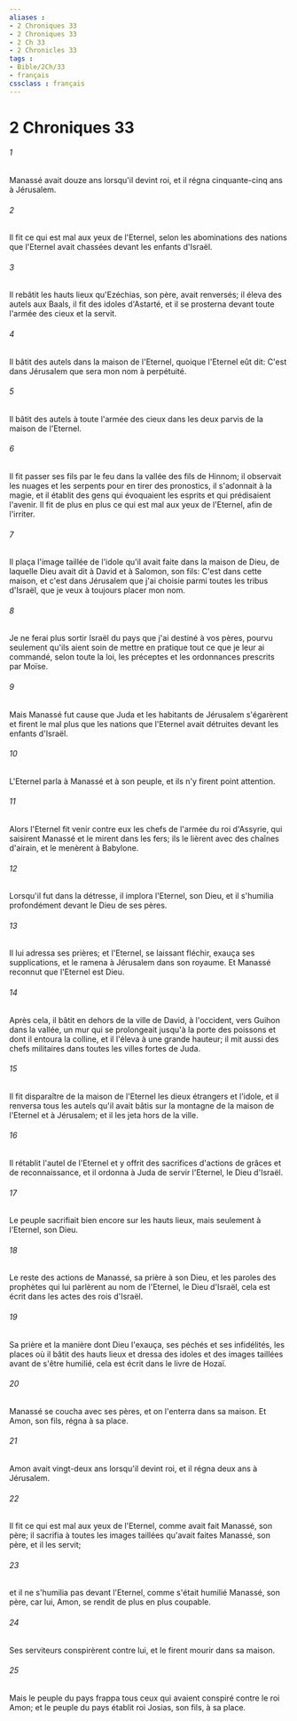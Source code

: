 ```yaml
---
aliases : 
- 2 Chroniques 33
- 2 Chroniques 33
- 2 Ch 33
- 2 Chronicles 33
tags : 
- Bible/2Ch/33
- français
cssclass : français
---
```


# 2 Chroniques 33

###### 1
Manassé avait douze ans lorsqu'il devint roi, et il régna cinquante-cinq ans à Jérusalem.
###### 2
Il fit ce qui est mal aux yeux de l'Eternel, selon les abominations des nations que l'Eternel avait chassées devant les enfants d'Israël.
###### 3
Il rebâtit les hauts lieux qu'Ezéchias, son père, avait renversés; il éleva des autels aux Baals, il fit des idoles d'Astarté, et il se prosterna devant toute l'armée des cieux et la servit.
###### 4
Il bâtit des autels dans la maison de l'Eternel, quoique l'Eternel eût dit: C'est dans Jérusalem que sera mon nom à perpétuité.
###### 5
Il bâtit des autels à toute l'armée des cieux dans les deux parvis de la maison de l'Eternel.
###### 6
Il fit passer ses fils par le feu dans la vallée des fils de Hinnom; il observait les nuages et les serpents pour en tirer des pronostics, il s'adonnait à la magie, et il établit des gens qui évoquaient les esprits et qui prédisaient l'avenir. Il fit de plus en plus ce qui est mal aux yeux de l'Eternel, afin de l'irriter.
###### 7
Il plaça l'image taillée de l'idole qu'il avait faite dans la maison de Dieu, de laquelle Dieu avait dit à David et à Salomon, son fils: C'est dans cette maison, et c'est dans Jérusalem que j'ai choisie parmi toutes les tribus d'Israël, que je veux à toujours placer mon nom.
###### 8
Je ne ferai plus sortir Israël du pays que j'ai destiné à vos pères, pourvu seulement qu'ils aient soin de mettre en pratique tout ce que je leur ai commandé, selon toute la loi, les préceptes et les ordonnances prescrits par Moïse.
###### 9
Mais Manassé fut cause que Juda et les habitants de Jérusalem s'égarèrent et firent le mal plus que les nations que l'Eternel avait détruites devant les enfants d'Israël.
###### 10
L'Eternel parla à Manassé et à son peuple, et ils n'y firent point attention.
###### 11
Alors l'Eternel fit venir contre eux les chefs de l'armée du roi d'Assyrie, qui saisirent Manassé et le mirent dans les fers; ils le lièrent avec des chaînes d'airain, et le menèrent à Babylone.
###### 12
Lorsqu'il fut dans la détresse, il implora l'Eternel, son Dieu, et il s'humilia profondément devant le Dieu de ses pères.
###### 13
Il lui adressa ses prières; et l'Eternel, se laissant fléchir, exauça ses supplications, et le ramena à Jérusalem dans son royaume. Et Manassé reconnut que l'Eternel est Dieu.
###### 14
Après cela, il bâtit en dehors de la ville de David, à l'occident, vers Guihon dans la vallée, un mur qui se prolongeait jusqu'à la porte des poissons et dont il entoura la colline, et il l'éleva à une grande hauteur; il mit aussi des chefs militaires dans toutes les villes fortes de Juda.
###### 15
Il fit disparaître de la maison de l'Eternel les dieux étrangers et l'idole, et il renversa tous les autels qu'il avait bâtis sur la montagne de la maison de l'Eternel et à Jérusalem; et il les jeta hors de la ville.
###### 16
Il rétablit l'autel de l'Eternel et y offrit des sacrifices d'actions de grâces et de reconnaissance, et il ordonna à Juda de servir l'Eternel, le Dieu d'Israël.
###### 17
Le peuple sacrifiait bien encore sur les hauts lieux, mais seulement à l'Eternel, son Dieu.
###### 18
Le reste des actions de Manassé, sa prière à son Dieu, et les paroles des prophètes qui lui parlèrent au nom de l'Eternel, le Dieu d'Israël, cela est écrit dans les actes des rois d'Israël.
###### 19
Sa prière et la manière dont Dieu l'exauça, ses péchés et ses infidélités, les places où il bâtit des hauts lieux et dressa des idoles et des images taillées avant de s'être humilié, cela est écrit dans le livre de Hozaï.
###### 20
Manassé se coucha avec ses pères, et on l'enterra dans sa maison. Et Amon, son fils, régna à sa place.
###### 21
Amon avait vingt-deux ans lorsqu'il devint roi, et il régna deux ans à Jérusalem.
###### 22
Il fit ce qui est mal aux yeux de l'Eternel, comme avait fait Manassé, son père; il sacrifia à toutes les images taillées qu'avait faites Manassé, son père, et il les servit;
###### 23
et il ne s'humilia pas devant l'Eternel, comme s'était humilié Manassé, son père, car lui, Amon, se rendit de plus en plus coupable.
###### 24
Ses serviteurs conspirèrent contre lui, et le firent mourir dans sa maison.
###### 25
Mais le peuple du pays frappa tous ceux qui avaient conspiré contre le roi Amon; et le peuple du pays établit roi Josias, son fils, à sa place.
